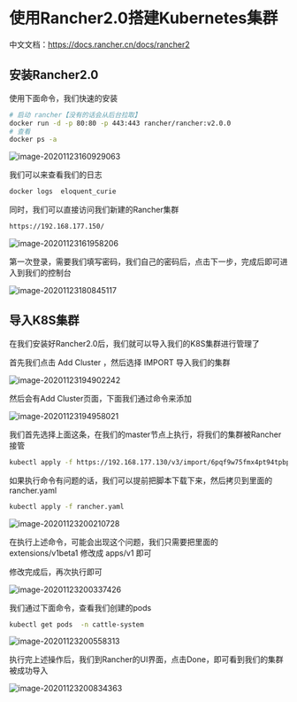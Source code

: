 # 使用Rancher2.0搭建Kubernetes集群

中文文档：https://docs.rancher.cn/docs/rancher2

## 安装Rancher2.0

使用下面命令，我们快速的安装

```bash
# 启动 rancher【没有的话会从后台拉取】
docker run -d -p 80:80 -p 443:443 rancher/rancher:v2.0.0
# 查看
docker ps -a
```

![image-20201123160929063](https://cdn.losey.top/blog/image-20201123160929063.png)

我们可以来查看我们的日志

```bash
docker logs  eloquent_curie
```

同时，我们可以直接访问我们新建的Rancher集群

```bash
https://192.168.177.150/
```

![image-20201123161958206](https://cdn.losey.top/blog/image-20201123161958206.png)

第一次登录，需要我们填写密码，我们自己的密码后，点击下一步，完成后即可进入到我们的控制台

![image-20201123180845117](https://cdn.losey.top/blog/image-20201123180845117.png)

## 导入K8S集群

在我们安装好Rancher2.0后，我们就可以导入我们的K8S集群进行管理了

首先我们点击 Add Cluster ，然后选择 IMPORT 导入我们的集群

![image-20201123194902242](https://cdn.losey.top/blog/image-20201123194902242.png)

然后会有Add Cluster页面，下面我们通过命令来添加

![image-20201123194958021](https://cdn.losey.top/blog/image-20201123194958021.png)

我们首先选择上面这条，在我们的master节点上执行，将我们的集群被Rancher接管

```bash
kubectl apply -f https://192.168.177.130/v3/import/6pqf9w75fmx4pt94tpbpklxd2t5qkq2fm9v6dgl6w8z6rc8727bpdk.yaml
```

如果执行命令有问题的话，我们可以提前把脚本下载下来，然后拷贝到里面的 rancher.yaml

 ```bash
kubectl apply -f rancher.yaml
 ```

![image-20201123200210728](https://cdn.losey.top/blog/image-20201123200210728.png)

在执行上述命令，可能会出现这个问题，我们只需要把里面的 extensions/v1beta1 修改成  apps/v1 即可

修改完成后，再次执行即可

![image-20201123200337426](https://cdn.losey.top/blog/image-20201123200337426.png)

我们通过下面命令，查看我们创建的pods

```bash
kubectl get pods  -n cattle-system
```

![image-20201123200558313](https://cdn.losey.top/blog/image-20201123200558313.png)

执行完上述操作后，我们到Rancher的UI界面，点击Done，即可看到我们的集群被成功导入

![image-20201123200834363](https://cdn.losey.top/blog/image-20201123200834363.png)